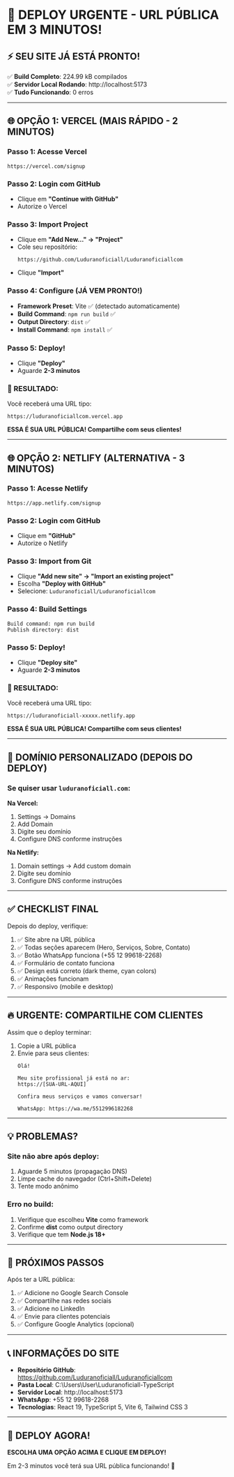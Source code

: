 # 🚀 DEPLOY URGENTE - URL PÚBLICA EM 3 MINUTOS!

## ⚡ SEU SITE JÁ ESTÁ PRONTO!

✅ **Build Completo**: 224.99 kB compilados  
✅ **Servidor Local Rodando**: http://localhost:5173  
✅ **Tudo Funcionando**: 0 erros  

---

## 🌐 OPÇÃO 1: VERCEL (MAIS RÁPIDO - 2 MINUTOS)

### Passo 1: Acesse Vercel
```
https://vercel.com/signup
```

### Passo 2: Login com GitHub
- Clique em **"Continue with GitHub"**
- Autorize o Vercel

### Passo 3: Import Project
- Clique em **"Add New..." → "Project"**
- Cole seu repositório:
  ```
  https://github.com/Luduranoficiall/Luduranoficiallcom
  ```
- Clique **"Import"**

### Passo 4: Configure (JÁ VEM PRONTO!)
- **Framework Preset**: Vite ✅ (detectado automaticamente)
- **Build Command**: `npm run build` ✅
- **Output Directory**: `dist` ✅
- **Install Command**: `npm install` ✅

### Passo 5: Deploy!
- Clique **"Deploy"**
- Aguarde **2-3 minutos**

### 🎉 RESULTADO:
Você receberá uma URL tipo:
```
https://luduranoficiallcom.vercel.app
```

**ESSA É SUA URL PÚBLICA! Compartilhe com seus clientes!**

---

## 🌐 OPÇÃO 2: NETLIFY (ALTERNATIVA - 3 MINUTOS)

### Passo 1: Acesse Netlify
```
https://app.netlify.com/signup
```

### Passo 2: Login com GitHub
- Clique em **"GitHub"**
- Autorize o Netlify

### Passo 3: Import from Git
- Clique **"Add new site" → "Import an existing project"**
- Escolha **"Deploy with GitHub"**
- Selecione: `Luduranoficiall/Luduranoficiallcom`

### Passo 4: Build Settings
```
Build command: npm run build
Publish directory: dist
```

### Passo 5: Deploy!
- Clique **"Deploy site"**
- Aguarde **2-3 minutos**

### 🎉 RESULTADO:
Você receberá uma URL tipo:
```
https://luduranoficiall-xxxxx.netlify.app
```

**ESSA É SUA URL PÚBLICA! Compartilhe com seus clientes!**

---

## 📱 DOMÍNIO PERSONALIZADO (DEPOIS DO DEPLOY)

### Se quiser usar `luduranoficiall.com`:

**Na Vercel:**
1. Settings → Domains
2. Add Domain
3. Digite seu domínio
4. Configure DNS conforme instruções

**Na Netlify:**
1. Domain settings → Add custom domain
2. Digite seu domínio  
3. Configure DNS conforme instruções

---

## ✅ CHECKLIST FINAL

Depois do deploy, verifique:

1. ✅ Site abre na URL pública
2. ✅ Todas seções aparecem (Hero, Serviços, Sobre, Contato)
3. ✅ Botão WhatsApp funciona (+55 12 99618-2268)
4. ✅ Formulário de contato funciona
5. ✅ Design está correto (dark theme, cyan colors)
6. ✅ Animações funcionam
7. ✅ Responsivo (mobile e desktop)

---

## 🔥 URGENTE: COMPARTILHE COM CLIENTES

Assim que o deploy terminar:

1. Copie a URL pública
2. Envie para seus clientes:
   ```
   Olá! 

   Meu site profissional já está no ar:
   https://[SUA-URL-AQUI]

   Confira meus serviços e vamos conversar!

   WhatsApp: https://wa.me/5512996182268
   ```

---

## 💡 PROBLEMAS?

### Site não abre após deploy:
1. Aguarde 5 minutos (propagação DNS)
2. Limpe cache do navegador (Ctrl+Shift+Delete)
3. Tente modo anônimo

### Erro no build:
1. Verifique que escolheu **Vite** como framework
2. Confirme **dist** como output directory
3. Verifique que tem **Node.js 18+**

---

## 🎯 PRÓXIMOS PASSOS

Após ter a URL pública:

1. ✅ Adicione no Google Search Console
2. ✅ Compartilhe nas redes sociais
3. ✅ Adicione no LinkedIn
4. ✅ Envie para clientes potenciais
5. ✅ Configure Google Analytics (opcional)

---

## 📞 INFORMAÇÕES DO SITE

- **Repositório GitHub**: https://github.com/Luduranoficiall/Luduranoficiallcom
- **Pasta Local**: C:\Users\User\Luduranoficiall-TypeScript
- **Servidor Local**: http://localhost:5173
- **WhatsApp**: +55 12 99618-2268
- **Tecnologias**: React 19, TypeScript 5, Vite 6, Tailwind CSS 3

---

## 🚀 DEPLOY AGORA!

**ESCOLHA UMA OPÇÃO ACIMA E CLIQUE EM DEPLOY!**

Em 2-3 minutos você terá sua URL pública funcionando! 🎉
